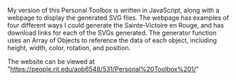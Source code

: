 My version of this Personal Toolbox is written in JavaScript, along with a webpage to display the generated SVG files. 
The webpage has examples of four different ways I could generate the Sainte-Victoire en Rouge, and has download links for each of the SVGs generated.
The generator function uses an Array of Objects to reference the data of each object, including height, width, color, rotation, and position.

The website can be viewed at "https://people.rit.edu/aob6548/531/Personal%20Toolbox%201/"